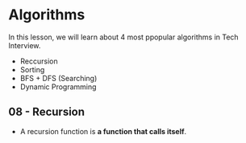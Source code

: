 # Algorithms
In this lesson, we will learn about 4 most ppopular algorithms in Tech Interview.
- Reccursion
- Sorting
- BFS + DFS (Searching)
- Dynamic Programming

## 08 - Recursion
- A recursion function is **a function that calls itself**.